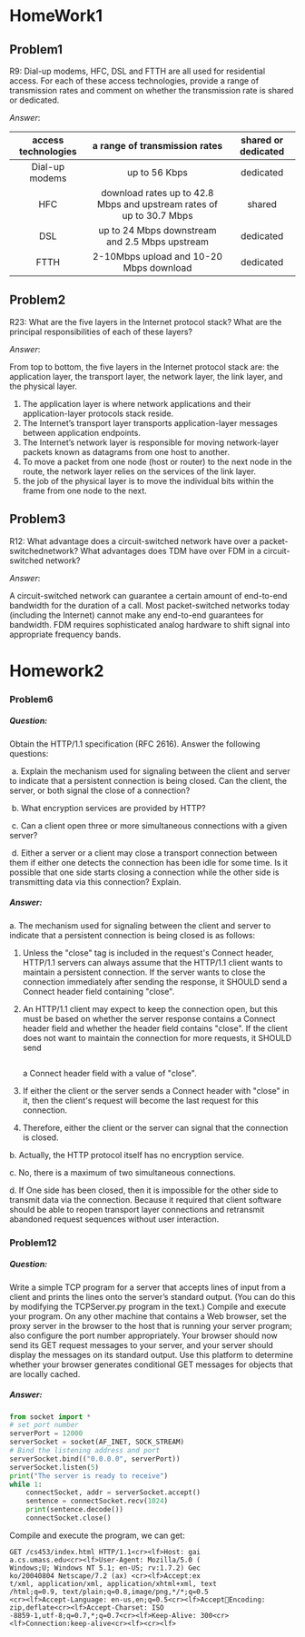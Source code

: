 # HomeWork1

## Problem1

R9: Dial-up modems, HFC, DSL and FTTH are all used for residential access. For each of these access technologies, provide a range of transmission rates and comment on whether the transmission rate is shared or dedicated.

$Answer:$

| access technologies |      a range of transmission rates       | shared or dedicated |
| :-----------------: | :--------------------------------------: | :-----------------: |
|   Dial-up modems    |              up to 56 Kbps               |      dedicated      |
|         HFC         | download rates up to 42.8 Mbps and upstream rates of up to 30.7 Mbps |       shared        |
|         DSL         | up to 24 Mbps downstream and 2.5 Mbps upstream |      dedicated      |
|        FTTH         | 2-10Mbps upload and 10-20 Mbps download  |      dedicated      |

## Problem2

R23: What are the five layers in the Internet protocol stack? What are the principal responsibilities of each of these layers?

$Answer:$

From top to bottom, the five layers in the Internet protocol stack are: the application layer, the transport layer, the network layer, the link layer, and the physical layer.

1. The application layer is where network applications and their application-layer protocols stack reside.
2. The Internet’s transport layer transports application-layer messages between application endpoints.
3. The Internet’s network layer is responsible for moving network-layer packets known as datagrams from one host to another.
4. To move a packet from one node (host or router) to the next node in the route, the network layer relies on the services of the link layer.
5. the job of the physical layer is to move the individual 
   bits within the frame from one node to the next.

## Problem3

R12: What advantage does a circuit-switched network have over a packet-switchednetwork? What advantages does TDM have over FDM in a circuit-switched network?

$Answer:$

A circuit-switched network can guarantee a certain amount of end-to-end bandwidth for the duration of a call. Most packet-switched networks today (including the Internet) cannot make any end-to-end guarantees for bandwidth. FDM requires sophisticated analog hardware to shift signal into appropriate frequency bands.



# Homework2

### Problem6

##### Question: 

Obtain the HTTP/1.1 specification (RFC 2616). Answer the following questions:

​	a. Explain the mechanism used for signaling between the client and server to indicate that a persistent connection is being closed. Can the client, the server, or both signal the close of a connection?

​	b. What encryption services are provided by HTTP?

​	c. Can a client open three or more simultaneous connections with a given server?

​	d. Either a server or a client may close a transport connection between them if either one detects the connection has been idle for some time. Is it possible that one side starts closing a connection while the other side is transmitting data via this connection? Explain.

##### Answer:

a. The mechanism used for signaling between the client and server to indicate that a persistent connection is being closed is as follows:

1. Unless the "close" tag is included in the request's Connect header, HTTP/1.1 servers can always assume that the HTTP/1.1 client wants to maintain a persistent connection. If the server wants to close the connection immediately after sending the response, it SHOULD send a Connect header field containing "close".

2. An HTTP/1.1 client may expect to keep the connection open, but this must be based on whether the server response contains a Connect header field and whether the header field contains "close". If the client does not want to maintain the connection for more requests, it SHOULD send

   ```

   ```

    a Connect header field with a value of "close".

3. If either the client or the server sends a Connect header with "close" in it, then the client's request will become the last request for this connection.

4. Therefore, either the client or the server can signal that the connection is closed.

b. Actually, the HTTP protocol itself has no encryption service.

c. No, there is a maximum of two simultaneous connections.

d. If One side has been closed, then it is impossible for the other side to transmit data via the connection. Because it required that client software should be able to reopen transport layer connections and retransmit abandoned request sequences without user interaction.



### Problem12

##### Question: 

Write a simple TCP program for a server that accepts lines of input from a client and prints the lines onto the server’s standard output. (You can do this by modifying the TCPServer.py program in the text.) Compile and execute your program. On any other machine that contains a Web browser, set the proxy server in the browser to the host that is running your server program; also configure the port number appropriately. Your browser should now send its GET request messages to your server, and your server should display the messages on its standard output. Use this platform to determine whether your browser generates conditional GET messages for objects that are locally cached.

##### Answer:

```python
from socket import *
# set port number
serverPort = 12000
serverSocket = socket(AF_INET, SOCK_STREAM)
# Bind the listening address and port
serverSocket.bind(("0.0.0.0", serverPort))
serverSocket.listen(5)
print("The server is ready to receive")
while 1:
    connectSocket, addr = serverSocket.accept()
    sentence = connectSocket.recv(1024)
    print(sentence.decode())
    connectSocket.close()
```

Compile and execute the program, we can get:

```
GET /cs453/index.html HTTP/1.1<cr><lf>Host: gai
a.cs.umass.edu<cr><lf>User-Agent: Mozilla/5.0 (
Windows;U; Windows NT 5.1; en-US; rv:1.7.2) Gec
ko/20040804 Netscape/7.2 (ax) <cr><lf>Accept:ex
t/xml, application/xml, application/xhtml+xml, text
/html;q=0.9, text/plain;q=0.8,image/png,*/*;q=0.5
<cr><lf>Accept-Language: en-us,en;q=0.5<cr><lf>AcceptEncoding: zip,deflate<cr><lf>Accept-Charset: ISO
-8859-1,utf-8;q=0.7,*;q=0.7<cr><lf>Keep-Alive: 300<cr>
<lf>Connection:keep-alive<cr><lf><cr><lf>
```


